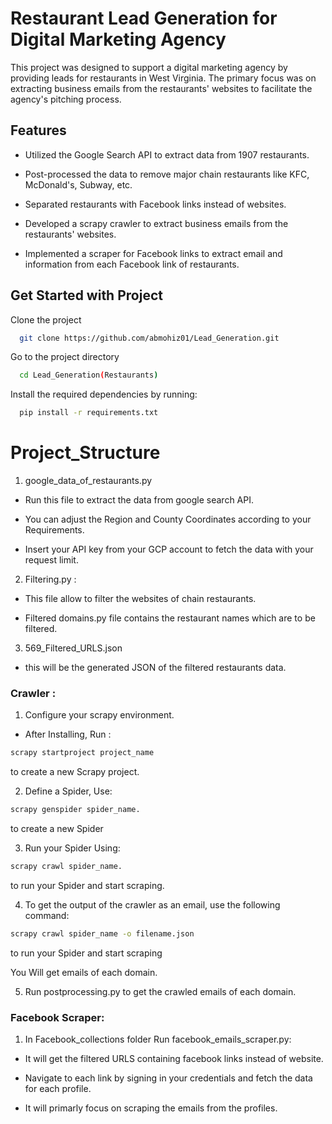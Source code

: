 
# Restaurant Lead Generation for Digital Marketing Agency

This project was designed to support a digital marketing agency by providing leads for restaurants in West Virginia. The primary focus was on extracting business emails from the restaurants' websites to facilitate the agency's pitching process.


## Features

- Utilized the Google Search API to extract data from 1907 restaurants.

- Post-processed the data to remove major chain restaurants like KFC, McDonald's, Subway, etc.

- Separated restaurants with Facebook links instead of websites.

- Developed a scrapy crawler to extract business emails from the restaurants' websites.

- Implemented a scraper for Facebook links to extract email and information from each Facebook link of restaurants.


## Get Started with Project

Clone the project

```bash
  git clone https://github.com/abmohiz01/Lead_Generation.git
```

Go to the project directory

```bash
  cd Lead_Generation(Restaurants)
```

Install the required dependencies by running:

```bash
  pip install -r requirements.txt
```


# Project_Structure

1. google_data_of_restaurants.py

- Run this file to extract the data from google search API.

- You can adjust the Region and County Coordinates according to your Requirements.

- Insert your API key from your GCP account to fetch the data with your request limit.

2. Filtering.py :
- This file allow to filter the websites of chain restaurants.

- Filtered domains.py file contains the restaurant names which are to be filtered.

3. 569_Filtered_URLS.json

- this will be  the generated JSON of the filtered restaurants data.

### Crawler :

1. Configure your scrapy environment.
- After Installing, Run :
```bash
scrapy startproject project_name 
```
to create a new Scrapy project.

2. Define a Spider, Use:
```bash 
scrapy genspider spider_name.
```
to create a new Spider

3. Run your Spider Using:  
```bash
scrapy crawl spider_name.
```
to run your Spider and start scraping.

4. To get the output of the crawler as an email, use the following command:

```bash
scrapy crawl spider_name -o filename.json
```
to run your Spider and start scraping

You Will get emails of each domain.

5. Run postprocessing.py to get the crawled emails of each domain.

### Facebook Scraper:

1. In Facebook_collections folder Run facebook_emails_scraper.py:

- It will get the filtered URLS containing facebook links instead of website.

- Navigate to each link by signing in your credentials and fetch the data for each profile.

- It will primarly focus on scraping the emails from the profiles.
